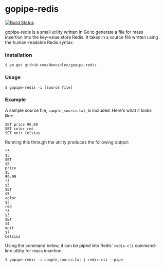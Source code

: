 # gopipe-redis
[![Build Status](https://travis-ci.org/duncanleo/gopipe-redis.svg?branch=master)](https://travis-ci.org/duncanleo/gopipe-redis)

gopipe-redis is a small utility written in Go to generate a file for mass insertion into the key-value store Redis. It takes in a source file written using the human-readable Redis syntax.

### Installation
```
$ go get github.com/duncanleo/gopipe-redis
```

### Usage
```
$ gopipe-redis -i [source file]
```

### Example
A sample source file, `sample_source.txt`, is included. Here's what it looks like:  

```
SET price 99.99
SET color red
SET unit Celsius
```

Running this through the utility produces the following output:

```
*3
$3
SET
$5
price
$5
99.99
*3
$3
SET
$5
color
$3
red
*3
$3
SET
$4
unit
$7
Celsius
```

Using the command below, it can be piped into Redis' `redis-cli` command-line utility for mass insertion.

```
$ gopipe-redis -i sample_source.txt | redis-cli --pipe
```
